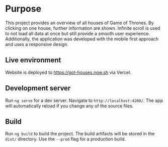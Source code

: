 # Purpose

This project provides an overview of all houses of Game of Thrones.
By clicking on one house, further information are shown.
Infinite scroll is used to not load all data at once but still provide a smooth user experience.
Additionally, the application was developed with the mobile first approach and uses a responsive design.

## Live environment

Website is deployed to https://got-houses.now.sh via Vercel.

## Development server

Run `ng serve` for a dev server. Navigate to `http://localhost:4200/`. The app will automatically reload if you change any of the source files.

## Build

Run `ng build` to build the project. The build artifacts will be stored in the `dist/` directory. Use the `--prod` flag for a production build.
